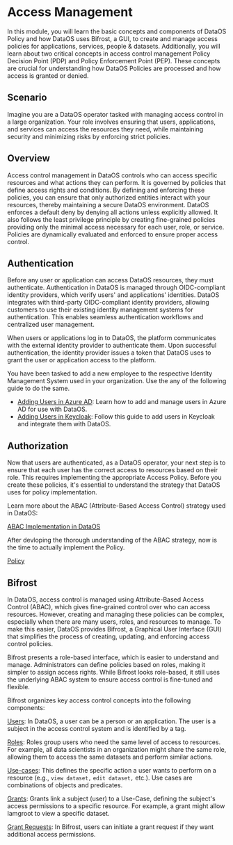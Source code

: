 # Access Management

In this module, you will learn the basic concepts and components of DataOS Policy and how DataOS uses Bifrost, a GUI, to create and manage access policies for applications, services, people & datasets. Additionally, you will learn about two critical concepts in access control management Policy Decision Point (PDP) and Policy Enforcement Point (PEP). These concepts are crucial for understanding how DataOS Policies are processed and how access is granted or denied.

## Scenario

Imagine you are a DataOS operator tasked with managing access control in a large organization. Your role involves ensuring that users, applications, and services can access the resources they need, while maintaining security and minimizing risks by enforcing strict policies.

## Overview

Access control management in DataOS controls who can access specific resources and what actions they can perform. It is governed by policies that define access rights and conditions. By defining and enforcing these policies, you can ensure that only authorized entities interact with your resources, thereby maintaining a secure DataOS environment. DataOS enforces a default deny by denying all actions unless explicitly allowed. It also follows the least privilege principle by creating fine-grained policies providing only the minimal access necessary for each user, role, or service. Policies are dynamically evaluated and enforced to ensure proper access control.

## Authentication

Before any user or application can access DataOS resources, they must authenticate. Authentication in DataOS is managed through OIDC-compliant identity providers, which verify users' and applications' identities. DataOS integrates with third-party OIDC-compliant identity providers, allowing customers to use their existing identity management systems for authentication. This enables seamless authentication workflows and centralized user management.

When users or applications log in to DataOS, the platform communicates with the external identity provider to authenticate them. Upon successful authentication, the identity provider issues a token that DataOS uses to grant the user or application access to the platform.

You have been tasked to add a new employee to the respective Identity Management System used in your organization. Use the any of the following guide to do the same.

- [Adding Users in Azure AD](/learn/operator_learn_track/access_control/authentication/adding_user_in_azure_ad/): Learn how to add and manage users in Azure AD for use with DataOS.
- [Adding Users in Keycloak](/learn/operator_learn_track/access_control/authentication/adding_user_in_keycloak/): Follow this guide to add users in Keycloak and integrate them with DataOS.


## Authorization

Now that users are authenticated, as a DataOS operator, your next step is to ensure that each user has the correct access to resources based on their role. This requires implementing the appropriate Access Policy. Before you create these policies, it's essential to understand the strategy that DataOS uses for policy implementation.

Learn more about the ABAC (Attribute-Based Access Control) strategy used in DataOS:

[ABAC Implementation in DataOS](/learn/operator_learn_track/access_control/abac_implementation_in_dataos/)

After devloping the thorough understanding of the ABAC strategy, now is the time to actually implement the Policy.

[Policy](/learn/operator_learn_track/access_control/policy/)


## Bifrost

In DataOS, access control is managed using Attribute-Based Access Control (ABAC), which gives fine-grained control over who can access resources. However, creating and managing these policies can be complex, especially when there are many users, roles, and resources to manage. To make this easier, DataOS provides Bifrost, a Graphical User Interface (GUI) that simplifies the process of creating, updating, and enforcing access control policies.

Bifrost presents a role-based interface, which is easier to understand and manage. Administrators can define policies based on roles, making it simpler to assign access rights. While Bifrost looks role-based, it still uses the underlying ABAC system to ensure access control is fine-tuned and flexible.

Bifrost organizes key access control concepts into the following components:

[Users](/learn/operator_learn_track/access_control/users/): In DataOS, a user can be a person or an application. The user is a subject in the access control system and is identified by a tag.
    
[Roles](/learn/operator_learn_track/access_control/roles/): Roles group users who need the same level of access to resources. For example, all data scientists in an organization might share the same role, allowing them to access the same datasets and perform similar actions.
    
[Use-cases](/learn/operator_learn_track/access_control/use_cases/): This defines the specific action a user wants to perform on a resource (e.g., `view dataset,` `edit dataset,` etc.). Use cases are combinations of objects and predicates.
    
[Grants](/learn/operator_learn_track/access_control/grants/): Grants link a subject (user) to a Use-Case, defining the subject's access permissions to a specific resource. For example, a grant might allow Iamgroot to view a specific dataset.

[Grant Requests](/learn/operator_learn_track/access_control/grant_requests/): In Bifrost, users can initiate a grant request if they want additional access permissions.

